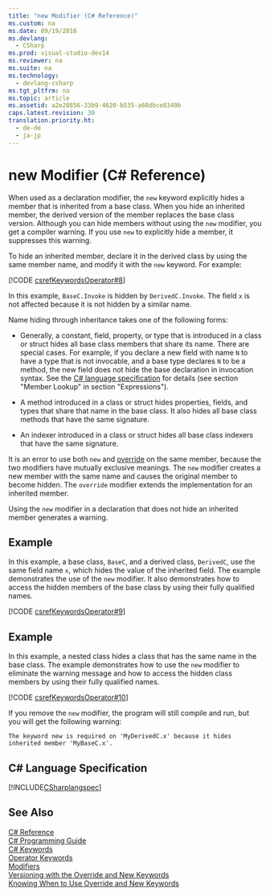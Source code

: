 ```yaml
---
title: "new Modifier (C# Reference)"
ms.custom: na
ms.date: 09/19/2016
ms.devlang: 
  - CSharp
ms.prod: visual-studio-dev14
ms.reviewer: na
ms.suite: na
ms.technology: 
  - devlang-csharp
ms.tgt_pltfrm: na
ms.topic: article
ms.assetid: a2e20856-33b9-4620-b535-a60dbce8349b
caps.latest.revision: 30
translation.priority.ht: 
  - de-de
  - ja-jp
---
```

# new Modifier (C# Reference)
When used as a declaration modifier, the `new` keyword explicitly hides a member that is inherited from a base class. When you hide an inherited member, the derived version of the member replaces the base class version. Although you can hide members without using the `new` modifier, you get a compiler warning. If you use `new` to explicitly hide a member, it suppresses this warning.  
  
 To hide an inherited member, declare it in the derived class by using the same member name, and modify it with the `new` keyword. For example:  
  
 [!CODE [csrefKeywordsOperator#8](../CodeSnippet/VS_Snippets_VBCSharp/csrefKeywordsOperator#8)]  
  
 In this example, `BaseC.Invoke` is hidden by `DerivedC.Invoke`. The field `x` is not affected because it is not hidden by a similar name.  
  
 Name hiding through inheritance takes one of the following forms:  
  
-   Generally, a constant, field, property, or type that is introduced in a class or struct hides all base class members that share its name.  There are special cases.  For example, if you declare a new field with name `N` to have a type that is not invocable, and a base type declares `N` to be a method, the new field does not hide the base declaration in invocation syntax.  See the [C# language specification](http://go.microsoft.com/fwlink/?LinkId=199552) for details (see section "Member Lookup" in section "Expressions").  
  
-   A method introduced in a class or struct hides properties, fields, and types that share that name in the base class. It also hides all base class methods that have the same signature.  
  
-   An indexer introduced in a class or struct hides all base class indexers that have the same signature.  
  
 It is an error to use both `new` and [override](../vs140/override--C#-Reference-.md) on the same member, because the two modifiers have mutually exclusive meanings. The `new` modifier creates a new member with the same name and causes the original member to become hidden. The `override` modifier extends the implementation for an inherited member.  
  
 Using the `new` modifier in a declaration that does not hide an inherited member generates a warning.  
  
## Example  
 In this example, a base class, `BaseC`, and a derived class, `DerivedC`, use the same field name `x`, which hides the value of the inherited field. The example demonstrates the use of the `new` modifier. It also demonstrates how to access the hidden members of the base class by using their fully qualified names.  
  
 [!CODE [csrefKeywordsOperator#9](../CodeSnippet/VS_Snippets_VBCSharp/csrefKeywordsOperator#9)]  
  
## Example  
 In this example, a nested class hides a class that has the same name in the base class. The example demonstrates how to use the `new` modifier to eliminate the warning message and how to access the hidden class members by using their fully qualified names.  
  
 [!CODE [csrefKeywordsOperator#10](../CodeSnippet/VS_Snippets_VBCSharp/csrefKeywordsOperator#10)]  
  
 If you remove the `new` modifier, the program will still compile and run, but you will get the following warning:  
  
```  
The keyword new is required on 'MyDerivedC.x' because it hides inherited member 'MyBaseC.x'.  
```  
  
## C# Language Specification  
 [!INCLUDE[CSharplangspec](../vs140/includes/Csharplangspec_md.md)]  
  
## See Also  
 [C# Reference](../vs140/C#-Reference.md)   
 [C# Programming Guide](../vs140/C#-Programming-Guide.md)   
 [C# Keywords](../Topic/C%23%20Keywords.md)   
 [Operator Keywords](../vs140/Operator-Keywords--C#-Reference-.md)   
 [Modifiers](../vs140/Modifiers--C#-Reference-.md)   
 [Versioning with the Override and New Keywords](../vs140/Versioning-with-the-Override-and-New-Keywords--C#-Programming-Guide-.md)   
 [Knowing When to Use Override and New Keywords](../vs140/Knowing-When-to-Use-Override-and-New-Keywords--C#-Programming-Guide-.md)